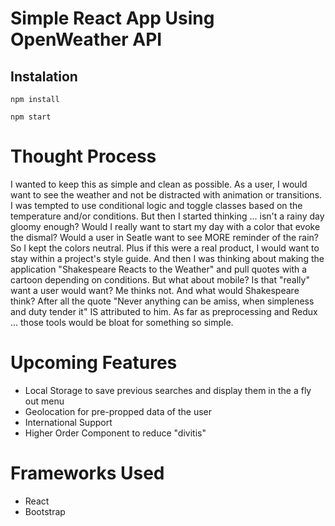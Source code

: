 # Simple React App Using OpenWeather API

## Instalation

```
npm install
```

```
npm start
```

# Thought Process

I wanted to keep this as simple and clean as possible. As a user, I would want to see the weather and not be distracted with animation or transitions. I was tempted to use conditional logic and toggle classes based on the temperature and/or conditions. But then I started thinking ... isn't a rainy day gloomy enough? Would I really want to start my day with a color that evoke the dismal? Would a user in Seatle want to see MORE reminder of the rain? So I kept the colors neutral. Plus if this were a real product, I would want to stay within a project's style guide. And then I was thinking about making the application "Shakespeare Reacts to the Weather" and pull quotes with a cartoon depending on conditions. But what about mobile? Is that "really" want a user would want? Me thinks not. And what would Shakespeare think? After all the quote "Never anything can be amiss, when simpleness and duty tender it" IS attributed to him. As far as preprocessing and Redux ... those tools would be bloat for something so simple.

# Upcoming Features

- Local Storage to save previous searches and display them in the a fly out menu
- Geolocation for pre-propped data of the user
- International Support
- Higher Order Component to reduce "divitis"

# Frameworks Used

- React
- Bootstrap
